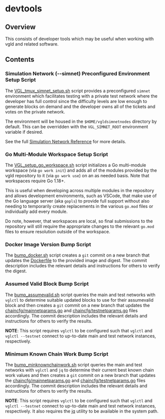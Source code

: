 devtools
========

## Overview

This consists of developer tools which may be useful when working with vgld and
related software.

## Contents

### Simulation Network (--simnet) Preconfigured Environment Setup Script

The [VGL_tmux_simnet_setup.sh](./VGL_tmux_simnet_setup.sh)
script provides a preconfigured `simnet` environment which facilitates testing
with a private test network where the developer has full control since the
difficulty levels are low enough to generate blocks on demand and the developer
owns all of the tickets and votes on the private network.

The environment will be housed in the `$HOME/vgldsimnetnodes` directory by
default.  This can be overridden with the `VGL_SIMNET_ROOT` environment variable
if desired.

See the full [Simulation Network Reference](../../docs/simnet_environment.mediawiki)
for more details.

### Go Multi-Module Workspace Setup Script

The [VGL_setup_go_workspace.sh](./VGL_setup_go_workspace.sh)
script initializes a Go multi-module workspace (via `go work init`) and adds all
of the modules provided by the vgld repository to it (via `go work use`) on an
as needed basis.  Note that workspaces require Go 1.18+.

This is useful when developing across multiple modules in the repository and
allows development environments, such as VSCode, that make use of the Go
language server (aka `gopls`) to provide full support without also needing to
temporarily create replacements in the various `go.mod` files or individually
add every module.

Do note, however, that workspaces are local, so final submissions to the
repository will still require the appropriate changes to the relevant `go.mod`
files to ensure resolution outside of the workspace.

### Docker Image Version Bump Script

The [bump_docker.sh](./bump_docker.sh) script creates a `git` commit on a new
branch that updates the [Dockerfile](../docker/Dockerfile) to the provided image
and digest.  The commit description includes the relevant details and
instructions for others to verify the digest.

### Assumed Valid Block Bump Script

The [bump_assumevalid.sh](./bump_assumevalid.sh) script queries the main and
test networks with `vglctl` to determine suitable updated blocks to use for
their assumevalid block and then creates a `git` commit on a new branch that
updates the [chaincfg/mainnetparams.go](../../chaincfg/mainnetparams.go) and
[chaincfg/testnetparams.go](../../chaincfg/testnetparams.go) files accordingly.
The commit description includes the relevant details and instructions for others
to verify the results.

**NOTE**: This script requires `vglctl` to be configured such that `vglctl` and
`vglctl --testnet` connect to up-to-date main and test network instances,
respectively.

### Minimum Known Chain Work Bump Script

The [bump_minknownchainwork.sh](./bump_minknownchainwork.sh) script queries the
main and test networks with `vglctl` and `jq` to determine their current best
known chain work values and then creates a `git` commit on a new branch that
updates the [chaincfg/mainnetparams.go](../../chaincfg/mainnetparams.go) and
[chaincfg/testnetparams.go](../../chaincfg/testnetparams.go) files accordingly.
The commit description includes the relevant details and instructions for others
to verify the results.

**NOTE**: This script requires `vglctl` to be configured such that `vglctl` and
`vglctl --testnet` connect to up-to-date main and test network instances,
respectively.  It also requires the [jq](https://jqlang.github.io/jq/) utility
to be available in the system path.




